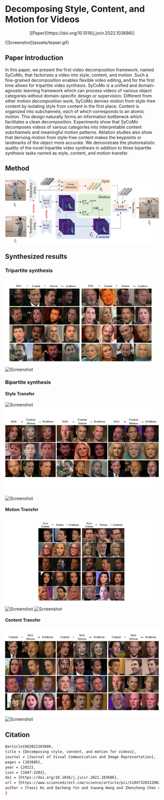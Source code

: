 # Decomposing Style, Content, and Motion for Videos 
<p align="center">[[Paper](https://doi.org/10.1016/j.jvcir.2022.103686)]</p>
![Screenshot](assets/teaser.gif)

## Paper Introduction
In this paper, we present the first video decomposition framework, named SyCoMo, that factorizes a video into style, content, and motion. Such a fine-grained decomposition enables flexible video editing, and for the first time allows for tripartite video synthesis. SyCoMo is a unified and domain-agnostic learning framework which can process videos of various object categories without domain-specific design or supervision. Different from other motion decomposition work, SyCoMo derives motion from style-free content by isolating style from content in the first place. Content is organized into subchannels, each of which corresponds to an atomic motion. This design naturally forms an information bottleneck which facilitates a clean decomposition. Experiments show that SyCoMo decomposes videos of various categories into interpretable content subchannels and meaningful motion patterns. Ablation studies also show that deriving motion from style-free content makes the keypoints or landmarks of the object more accurate. We demonstrate the photorealistic quality of the novel tripartite video synthesis in addition to three bipartite synthesis tasks named as style, content, and motion transfer.

## Method
![Screenshot](assets/framework.png)

## Synthesized results
### Tripartite synthesis
![Screenshot](assets/tripartite_synthesis_1.gif)
![Screenshot](assets/tripartite_synthesis_2.gif)

### Bipartite synthesis
#### Style Transfer
![Screenshot](assets/style_transfer_1.gif)
![Screenshot](assets/style_transfer_2.gif)
![Screenshot](assets/style_transfer_3.gif)

#### Motion Transfer
![Screenshot](assets/motion_transfer_1.gif)
![Screenshot](assets/motion_transfer_2.gif)
![Screenshot](assets/motion_transfer_3.gif)

#### Content Transfer
![Screenshot](assets/content_transfer_1.gif)
![Screenshot](assets/content_transfer_2.gif)

## Citation
```bash
@article{HU2022103686,
title = {Decomposing style, content, and motion for videos},
journal = {Journal of Visual Communication and Image Representation},
pages = {103686},
year = {2022},
issn = {1047-3203},
doi = {https://doi.org/10.1016/j.jvcir.2022.103686},
url = {https://www.sciencedirect.com/science/article/pii/S1047320322002061},
author = {Yaosi Hu and Dacheng Yin and Yuwang Wang and Zhenzhong Chen and Chong Luo},
}
```

